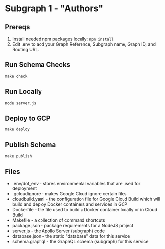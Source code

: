 # Subgraph 1 - "Authors"

## Prereqs

 1. Install needed npm packages locally: `npm install`
 2. Edit .env to add your Graph Reference, Subgraph name, Graph ID, and Routing URL.

## Run Schema Checks

```
make check
```

## Run Locally

```
node server.js
```

## Deploy to GCP

```
make deploy
```

## Publish Schema

```
make publish
```

## Files

 * .env/dot_env - stores environmental variables that are used for deployment
 * .gcloudignore - makes Google Cloud ignore certain files
 * cloudbuild.yaml - the configuration file for Google Cloud Build which will build and deploy Docker containers and services in GCP
 * Dockerfile - the file used to build a Docker container locally or in Cloud Build
 * Makefile - a collection of command shortcuts
 * package.json - package requirements for a NodeJS project
 * server.js - the Apollo Server (subgraph) code
 * database.json - the static "database" data for this service
 * schema.graphql - the GraphQL schema (subgraph) for this service
